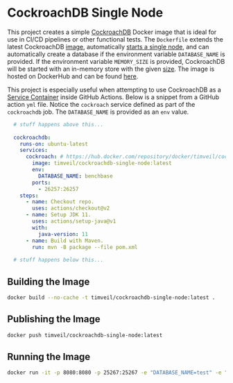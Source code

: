 # CockroachDB Single Node
This project creates a simple [CockroachDB](https://www.cockroachlabs.com/) Docker image that is ideal for use in CI/CD pipelines or other functional tests.  The `Dockerfile` extends the latest CockroachDB [image](https://hub.docker.com/r/cockroachdb/cockroach), automatically [starts a single node](https://www.cockroachlabs.com/docs/stable/cockroach-start-single-node.html), and can automatically create a database if the environment variable `DATABASE_NAME` is provided.  If the environment variable `MEMORY_SIZE` is provided, CockroachDB will be started with an in-memory store with the given [size](https://www.cockroachlabs.com/docs/stable/cockroach-start-single-node.html#store).  The image is hosted on DockerHub and can be found [here](https://hub.docker.com/repository/docker/timveil/cockroachdb-single-node).

This project is especially useful when attempting to use CockroachDB as a [Service Container](https://docs.github.com/en/actions/using-containerized-services/about-service-containers) inside GitHub Actions.  Below is a snippet from a GitHub action `yml` file.  Notice the `cockroach` service defined as part of the `cockroachdb` job.  The `DATABASE_NAME` is provided as an `env` value.

```yaml
  # stuff happens above this...
  
  cockroachdb:
    runs-on: ubuntu-latest
    services:
      cockroach: # https://hub.docker.com/repository/docker/timveil/cockroachdb-single-node
        image: timveil/cockroachdb-single-node:latest
        env:
          DATABASE_NAME: benchbase
        ports:
          - 26257:26257
    steps:
      - name: Checkout repo.
        uses: actions/checkout@v2
      - name: Setup JDK 11.
        uses: actions/setup-java@v1
        with:
          java-version: 11
      - name: Build with Maven.
        run: mvn -B package --file pom.xml
  
  # stuff happens below this...
```

## Building the Image
```bash
docker build --no-cache -t timveil/cockroachdb-single-node:latest .
```

## Publishing the Image
```bash
docker push timveil/cockroachdb-single-node:latest
```

## Running the Image
```bash
docker run -it -p 8080:8080 -p 25267:25267 -e "DATABASE_NAME=test" -e "MEMORY_SIZE=.5" timveil/cockroachdb-single-node:latest
```